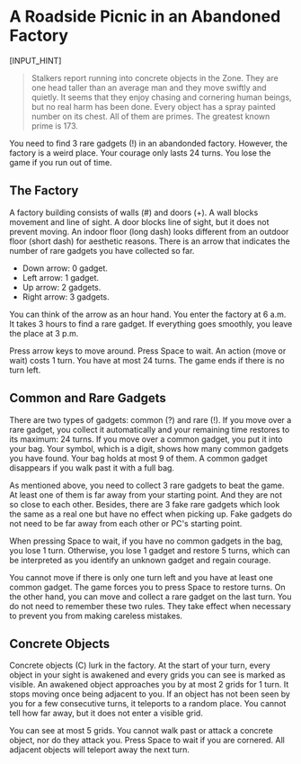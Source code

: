 # A Roadside Picnic in an Abandoned Factory

[INPUT_HINT]

> Stalkers report running into concrete objects in the Zone. They are one head taller than an average man and they move swiftly and quietly. It seems that they enjoy chasing and cornering human beings, but no real harm has been done. Every object has a spray painted number on its chest. All of them are primes. The greatest known prime is 173.

You need to find 3 rare gadgets (!) in an abandonded factory. However, the factory is a weird place. Your courage only lasts 24 turns. You lose the game if you run out of time.

## The Factory

A factory building consists of walls (#) and doors (+). A wall blocks movement and line of sight. A door blocks line of sight, but it does not prevent moving. An indoor floor (long dash) looks different from an outdoor floor (short dash) for aesthetic reasons. There is an arrow that indicates the number of rare gadgets you have collected so far.

* Down arrow: 0 gadget.
* Left arrow: 1 gadget.
* Up arrow: 2 gadgets.
* Right arrow: 3 gadgets.

You can think of the arrow as an hour hand. You enter the factory at 6 a.m. It takes 3 hours to find a rare gadget. If everything goes smoothly, you leave the place at 3 p.m.

Press arrow keys to move around. Press Space to wait. An action (move or wait) costs 1 turn. You have at most 24 turns. The game ends if there is no turn left.

## Common and Rare Gadgets

There are two types of gadgets: common (?) and rare (!). If you move over a rare gadget, you collect it automatically and your remaining time restores to its maximum: 24 turns. If you move over a common gadget, you put it into your bag. Your symbol, which is a digit, shows how many common gadgets you have found. Your bag holds at most 9 of them. A common gadget disappears if you walk past it with a full bag.

As mentioned above, you need to collect 3 rare gadgets to beat the game. At least one of them is far away from your starting point. And they are not so close to each other. Besides, there are 3 fake rare gadgets which look the same as a real one but have no effect when picking up. Fake gadgets do not need to be far away from each other or PC's starting point.

When pressing Space to wait, if you have no common gadgets in the bag, you lose 1 turn. Otherwise, you lose 1 gadget and restore 5 turns, which can be interpreted as you identify an unknown gadget and regain courage.

You cannot move if there is only one turn left and you have at least one common gadget. The game forces you to press Space to restore turns. On the other hand, you can move and collect a rare gadget on the last turn. You do not need to remember these two rules. They take effect when necessary to prevent you from making careless mistakes.

## Concrete Objects

Concrete objects (C) lurk in the factory. At the start of your turn, every object in your sight is awakened and every grids you can see is marked as visible. An awakened object approaches you by at most 2 grids for 1 turn. It stops moving once being adjacent to you. If an object has not been seen by you for a few consecutive turns, it teleports to a random place. You cannot tell how far away, but it does not enter a visible grid.

You can see at most 5 grids. You cannot walk past or attack a concrete object, nor do they attack you. Press Space to wait if you are cornered. All adjacent objects will teleport away the next turn.
